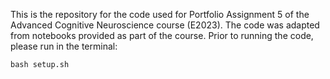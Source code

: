 This is the repository for the code used for Portfolio Assignment 5 of the Advanced Cognitive Neuroscience course (E2023). The code was adapted from notebooks provided as part of the course. Prior to running the code, please run in the terminal:
```
bash setup.sh
```
